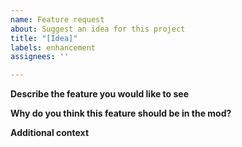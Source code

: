```yaml
---
name: Feature request
about: Suggest an idea for this project
title: "[Idea]"
labels: enhancement
assignees: ''

---
```


<!--- THIS IS A COMMENT. IT WILL NOT SHOW UP IN THE FINAL ISSUE. DO NOT REMOVE THEM. -->

**Describe the feature you would like to see**
<!--- A clear and concise description of what you would like to see in the mod.
PLEASE DO NOT SUBMIT A FEATURE REQUEST FOR THE FOLLOWING:
- Implement the unused equipment. Yes, they will be added eventually.
- Guide book. The developers are trying to figure out a solution that doesn't require a dependency.
- New boss <insert structure, mob, or loot>. Don't worry, I do have plans.
- Duplicate ideas. No, it won't boost its chance of being added. Instead, add a thumbs up to ideas that you like.
- Bug/Crash fixes. Use the Bug or Crash report templates, not this.
- Questions. There is a Discord for a reason. -->
**Why do you think this feature should be in the mod?**
<!--- Thoroughly explain why you would like to see it in the mod. For example, will it improve quality of life, integrate well into the existing dimension, or something to expand on an existing idea? Pitch it like you mean it. -->

**Additional context**
<!--- Add any notes, such as whether it was discussed on the Gaia Dimension Discord, some screenshots for proof-of-concept, or even any code examples if you're after that edge. -->
